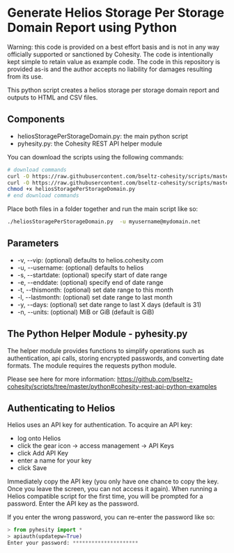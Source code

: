# Generate Helios Storage Per Storage Domain Report using Python

Warning: this code is provided on a best effort basis and is not in any way officially supported or sanctioned by Cohesity. The code is intentionally kept simple to retain value as example code. The code in this repository is provided as-is and the author accepts no liability for damages resulting from its use.

This python script creates a helios storage per storage domain report and outputs to HTML and CSV files.

## Components

* heliosStoragePerStorageDomain.py: the main python script
* pyhesity.py: the Cohesity REST API helper module

You can download the scripts using the following commands:

```bash
# download commands
curl -O https://raw.githubusercontent.com/bseltz-cohesity/scripts/master/reports/heliosV2/python/heliosStoragePerStorageDomain/heliosStoragePerStorageDomain.py
curl -O https://raw.githubusercontent.com/bseltz-cohesity/scripts/master/python/pyhesity.py
chmod +x heliosStoragePerStorageDomain.py
# end download commands
```

Place both files in a folder together and run the main script like so:

```bash
./heliosStoragePerStorageDomain.py  -u myusername@mydomain.net
```

## Parameters

* -v, --vip: (optional) defaults to helios.cohesity.com
* -u, --username: (optional) defaults to helios
* -s, --startdate: (optional) specify start of date range
* -e, --enddate: (optional) specify end of date range
* -t, --thismonth: (optional) set date range to this month
* -l, --lastmonth: (optional) set date range to last month
* -y, --days: (optional) set date range to last X days (default is 31)
* -n, --units: (optional) MiB or GiB (default is GiB)

## The Python Helper Module - pyhesity.py

The helper module provides functions to simplify operations such as authentication, api calls, storing encrypted passwords, and converting date formats. The module requires the requests python module.

Please see here for more information: <https://github.com/bseltz-cohesity/scripts/tree/master/python#cohesity-rest-api-python-examples>

## Authenticating to Helios

Helios uses an API key for authentication. To acquire an API key:

* log onto Helios
* click the gear icon -> access management -> API Keys
* click Add API Key
* enter a name for your key
* click Save

Immediately copy the API key (you only have one chance to copy the key. Once you leave the screen, you can not access it again). When running a Helios compatible script for the first time, you will be prompted for a password. Enter the API key as the password.

If you enter the wrong password, you can re-enter the password like so:

```python
> from pyhesity import *
> apiauth(updatepw=True)
Enter your password: *********************
```
